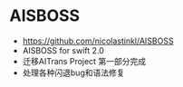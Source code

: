 # AISBOSS
- https://github.com/nicolastinkl/AISBOSS
- AISBOSS for swift 2.0
- 迁移AITrans Project 第一部分完成
- 处理各种闪退bug和语法修复
